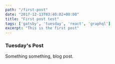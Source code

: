 ```yaml
---
path: "/first-post"
date: "2017-12-13T03:40:02+00:00"
title: "First post test"
tags: ['gatsby', 'tuesday', 'react', 'graphql']
excerpt: "This is the first post"
---
```


### Tuesday's Post

Something something, blog post. 